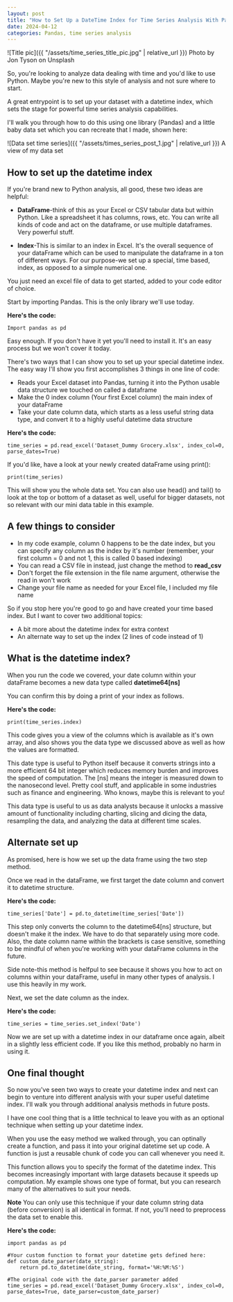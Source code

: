 ```yaml
---
layout: post
title: "How to Set Up a DateTime Index for Time Series Analysis With Pandas"
date: 2024-04-12
categories: Pandas, time series analysis
---
```


![Title pic]({{ "/assets/time_series_title_pic.jpg" | relative_url }}) Photo by Jon Tyson on Unsplash

So, you're looking to analyze data dealing with time and you'd like to use Python. Maybe you're new to this style of analysis and not sure where to start. 

A great entrypoint is to set up your dataset with a datetime index, which sets the stage for powerful time series analysis capabilities. 

I'll walk you through how to do this using one library (Pandas) and a little baby data set which you can recreate that I made, shown here:

![Data set time series]({{ "/assets/times_series_post_1.jpg" | relative_url }}) A view of my data set

## How to set up the datetime index

If you're brand new to Python analysis, all good, these two ideas are helpful:

- **DataFrame**-think of this as your Excel or CSV tabular data but within Python. Like a spreadsheet it has columns, rows, etc. You can write all kinds of code and act on the dataframe, or use multiple dataframes. Very powerful stuff. 

- **Index**-This is similar to an index in Excel. It's the overall sequence of your dataFrame which can be used to manipulate the dataframe in a ton of different ways. For our purpose-we set up a special, time based, index, as opposed to a simple numerical one. 

You just need an excel file of data to get started, added to your code editor of choice.

Start by importing Pandas. This is the only library we'll use today.

**Here's the code:**

```
Import pandas as pd

```
Easy enough. If you don't have it yet you'll need to install it. It's an easy process but we won't cover it today.

There's two ways that I can show you to set up your special datetime index. The easy way I'll show you first accomplishes 3 things in one line of code:

- Reads your Excel dataset into Pandas, turning it into the Python usable data structure we touched on called a dataframe
- Make the 0 index column (Your first Excel column) the main index of your dataFrame
- Take your date column data, which starts as a less useful string data type, and convert it to a highly useful datetime data structure

**Here's the code:**

```
time_series = pd.read_excel('Dataset_Dummy Grocery.xlsx', index_col=0, parse_dates=True)
```

If you'd like, have a look at your newly created dataFrame using print():

```
print(time_series)

```
This will show you the whole data set. You can also use head() and tail() to look at the top or bottom of a dataset as well, useful for bigger datasets, not so relevant with our mini data table in this example. 


## A few things to consider 

- In my code example, column 0 happens to be the date index, but you can specify any column as the index by it's number (remember, your first column = 0 and not 1, this is called 0 based indexing)
- You can read a CSV file in instead, just change the method to **read_csv** 
- Don't forget the file extension in the file name argument, otherwise the read in won't work
- Change your file name as needed for your Excel file, I included my file name


So if you stop here you're good to go and have created your time based index. But I want to cover two additional topics:

- A bit more about the datetime index for extra context
- An alternate way to set up the index (2 lines of code instead of 1)

## What is the datetime index? 

When you run the code we covered, your date column within your dataFrame becomes a new data type called **datetime64[ns]**

You can confirm this by doing a print of your index as follows. 

**Here's the code:**

```
print(time_series.index)
```

This code gives you a view of the columns which is available as it's own array, and also shows you the data type we discussed above as well as how the values are formatted. 


This date type is useful to Python itself because it converts strings into a more efficient 64 bit integer which reduces memory burden and improves the speed of computation. The [ns] means the integer is measured down to the nanosecond level. Pretty cool stuff, and applicable in some industries such as finance and engineering. Who knows, maybe this is relevant to you! 

This data type is useful to us as data analysts because it unlocks a massive amount of functionality including charting, slicing and dicing the data, resampling the data, and analyzing the data at different time scales. 

## Alternate set up

As promised, here is how we set up the data frame using the two step method.

Once we read in the dataFrame, we first target the date column and convert it to datetime structure. 

**Here's the code:**

```
time_series['Date'] = pd.to_datetime(time_series['Date'])

```
This step only converts the column to the datetime64[ns] structure, but doesn't make it the index. We have to do that separately using more code. Also, the date column name within the brackets is case sensitive, something to be mindful of when you're working with your dataFrame columns in the future.

Side note-this method is helfpul to see because it shows you how to act on columns within your dataFrame, useful in many other types of analysis. I use this heavily in my work. 


Next, we set the date column as the index.

**Here's the code:**

```
time_series = time_series.set_index('Date')
```
Now we are set up with a datetime index in our dataframe once again, albeit in a slightly less efficient code. If you like this method, probably no harm in using it.


## One final thought

So now you've seen two ways to create your datetime index and next can begin to venture into different analysis with your super useful datetime index. I'll walk you through additional analysis methods in future posts.


I have one cool thing that is a little technical to leave you with as an optional technique when setting up your datetime index.

When you use the easy method we walked through, you can optinally create a function, and pass it into your original datetime set up code. A function is just a reusable chunk of code you can call whenever you need it. 

This function allows you to specify the format of the datetime index. This becomes increasingly important with large datasets because it speeds up computation. My example shows one type of format, but you can research many of the alternatives to suit your needs. 

**Note** You can only use this technique if your date column string data (before conversion) is all identical in format. If not, you'll need to preprocess the data set to enable this. 

**Here's the code:**

```
import pandas as pd

#Your custom function to format your datetime gets defined here:
def custom_date_parser(date_string):
    return pd.to_datetime(date_string, format='%H:%M:%S')

#The original code with the date_parser parameter added
time_series = pd.read_excel('Dataset_Dummy Grocery.xlsx', index_col=0, parse_dates=True, date_parser=custom_date_parser)
```
